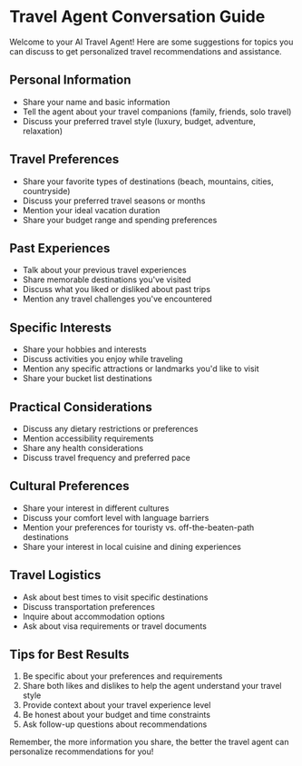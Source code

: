# Travel Agent Conversation Guide

Welcome to your AI Travel Agent! Here are some suggestions for topics you can discuss to get personalized travel recommendations and assistance.

## Personal Information
- Share your name and basic information
- Tell the agent about your travel companions (family, friends, solo travel)
- Discuss your preferred travel style (luxury, budget, adventure, relaxation)

## Travel Preferences
- Share your favorite types of destinations (beach, mountains, cities, countryside)
- Discuss your preferred travel seasons or months
- Mention your ideal vacation duration
- Share your budget range and spending preferences

## Past Experiences
- Talk about your previous travel experiences
- Share memorable destinations you've visited
- Discuss what you liked or disliked about past trips
- Mention any travel challenges you've encountered

## Specific Interests
- Share your hobbies and interests
- Discuss activities you enjoy while traveling
- Mention any specific attractions or landmarks you'd like to visit
- Share your bucket list destinations

## Practical Considerations
- Discuss any dietary restrictions or preferences
- Mention accessibility requirements
- Share any health considerations
- Discuss travel frequency and preferred pace

## Cultural Preferences
- Share your interest in different cultures
- Discuss your comfort level with language barriers
- Mention your preferences for touristy vs. off-the-beaten-path destinations
- Share your interest in local cuisine and dining experiences

## Travel Logistics
- Ask about best times to visit specific destinations
- Discuss transportation preferences
- Inquire about accommodation options
- Ask about visa requirements or travel documents

## Tips for Best Results
1. Be specific about your preferences and requirements
2. Share both likes and dislikes to help the agent understand your travel style
3. Provide context about your travel experience level
4. Be honest about your budget and time constraints
5. Ask follow-up questions about recommendations

Remember, the more information you share, the better the travel agent can personalize recommendations for you! 